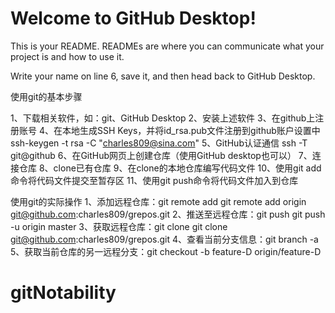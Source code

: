 # Welcome to GitHub Desktop!

This is your README. READMEs are where you can communicate what your project is and how to use it.

Write your name on line 6, save it, and then head back to GitHub Desktop.

使用git的基本步骤

1、下载相关软件，如：git、GitHub Desktop
2、安装上述软件
3、在github上注册账号
4、在本地生成SSH Keys，并将id_rsa.pub文件注册到github账户设置中
	ssh-keygen -t rsa -C "charles809@sina.com"
5、GitHub认证通信
	ssh -T git@github
6、在GitHub网页上创建仓库（使用GitHub desktop也可以）
7、连接仓库
8、clone已有仓库
9、在clone的本地仓库编写代码文件
10、使用git add命令将代码文件提交至暂存区
11、使用git push命令将代码文件加入到仓库

使用git的实际操作
1、添加远程仓库：git remote add
	git remote add origin git@github.com:charles809/grepos.git
2、推送至远程仓库：git push
	git push -u origin master
3、获取远程仓库：git clone
	git clone git@github.com:charles809/grepos.git
4、查看当前分支信息：git branch -a
5、获取当前仓库的另一远程分支：git checkout -b feature-D origin/feature-D
# gitNotability
